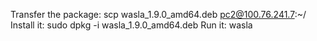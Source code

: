 Transfer the package: scp wasla_1.9.0_amd64.deb pc2@100.76.241.7:~/
Install it: sudo dpkg -i wasla_1.9.0_amd64.deb
Run it: wasla